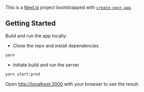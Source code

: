 This is a [Next.js](https://nextjs.org/) project bootstrapped
with [`create-next-app`](https://github.com/vercel/next.js/tree/canary/packages/create-next-app).

## Getting Started

Build and run the app locally:

- Clone the repo and install dependencies

```bash
yarn 
```

- Initiate build and run the server

```bash
yarn start:prod
```

Open [http://localhost:3000](http://localhost:3000) with your browser to see the result.

